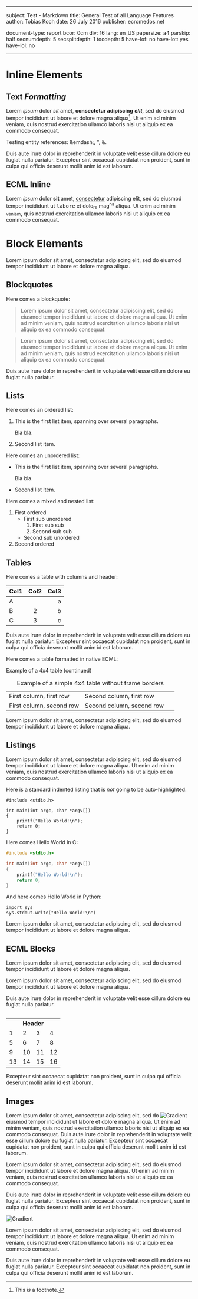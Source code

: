 -------------------------------------------------------------------------------

subject: Test - Markdown
title: General Test of all Language Features
author: Tobias Koch
date: 26 July 2016
publisher: ecromedos.net

document-type: report
bcor: 0cm
div: 16
lang: en_US
papersize: a4
parskip: half
secnumdepth: 5
secsplitdepth: 1
tocdepth: 5
have-lof: no
have-lot: yes
have-lol: no

-------------------------------------------------------------------------------

# Inline Elements

## Text *Formatting*

Lorem _ipsum_ dolor *sit* amet, **consectetur adipiscing** ***elit***, sed do
eiusmod tempor incididunt ut labore et dolore magna aliqua[^1]. Ut enim ad minim
veniam, quis nostrud exercitation ullamco laboris nisi ut aliquip ex ea commodo
consequat.

[^1]: This *is* a footnote.

Testing entity references: &emdash;, &quot;, &amp;.

Duis aute irure dolor in reprehenderit in voluptate velit esse cillum dolore eu
fugiat nulla pariatur. Excepteur sint occaecat cupidatat non proident, sunt in
culpa qui officia deserunt mollit anim id est laborum.

## ECML Inline

Lorem <i>ipsum</i> dolor <b>sit</b> amet, <u>consectetur</u> adipiscing elit,
sed do <color rgb="#ee7777">eiusmod</color> tempor incididunt ut <tt>labore</tt>
et dolo<sub>re</sub> mag<sup>na</sup> aliqua. <xx-small>Ut</xx-small> enim
<x-small>ad</x-small> minim <small>veniam</small>, quis <x-large>nostrud</x-large>
exercitation <xx-large>ullamco</xx-large> laboris nisi ut <medium>aliquip</medium>
ex <large>ea</large> commodo consequat.

# Block Elements

Lorem ipsum dolor sit amet, consectetur adipiscing elit, sed do eiusmod tempor
incididunt ut labore et dolore magna aliqua.

## Blockquotes

Here comes a blockquote:

> Lorem ipsum dolor sit amet, consectetur adipiscing elit, sed do eiusmod tempor
> incididunt ut labore et dolore magna aliqua. Ut enim ad minim veniam, quis
> nostrud exercitation ullamco laboris nisi ut aliquip ex ea commodo consequat.

> Lorem ipsum dolor sit amet, consectetur adipiscing elit, sed do eiusmod tempor
> incididunt ut labore et dolore magna aliqua. Ut enim ad minim veniam, quis
> nostrud exercitation ullamco laboris nisi ut aliquip ex ea commodo consequat.

Duis aute irure dolor in reprehenderit in voluptate velit esse cillum dolore eu
fugiat nulla pariatur.

## Lists

Here comes an ordered list:

1. This is the first list item, spanning over
   several paragraphs.

   Bla bla.

2. Second list item.

Here comes an unordered list:

* This is the first list item, spanning over
  several paragraphs.

  Bla bla.

* Second list item.

Here comes a mixed and nested list:

1. First ordered
   * First sub unordered
      1. First sub sub
      2. Second sub sub
   * Second sub unordered
2. Second ordered

## Tables

Here comes a table with columns and header:

| Col1 | Col2 | Col3 |
|:-----|:----:|-----:|
|  A   |      |   a  |
|  B   |  2   |   b  |
|  C   |  3   |   c  |

Duis aute irure dolor in reprehenderit in voluptate velit esse cillum dolore eu
fugiat nulla pariatur. Excepteur sint occaecat cupidatat non proident, sunt in
culpa qui officia deserunt mollit anim id est laborum.

Here comes a table formatted in <qq>native</qq> ECML:

<table print-width="100%" screen-width="600px"
    align="left" id="tbl:example_4x4">
    <caption>
        Example of a simple 4x4 table without frame borders
    </caption>
    <shortcaption>
        Example of a 4x4 table (continued)
    </shortcaption>
    <colgroup>
        <col width="45%"/>
        <col width="55%"/>
    </colgroup>
    <tr>
        <td>First column, first row  </td>
        <td>Second column, first row </td>
    </tr>
    <tr>
        <td>First column, second row </td>
        <td>Second column, second row</td>
    </tr>
</table>

Lorem ipsum dolor sit amet, consectetur adipiscing elit, sed do eiusmod tempor
incididunt ut labore et dolore magna aliqua.

## Listings

Lorem ipsum dolor sit amet, consectetur adipiscing elit, sed do eiusmod tempor
incididunt ut labore et dolore magna aliqua. Ut enim ad minim veniam, quis
nostrud exercitation ullamco laboris nisi ut aliquip ex ea commodo consequat.

Here is a standard indented listing that is *not* going to be auto-highlighted:

    #include <stdio.h>

    int main(int argc, char *argv[])
    {
        printf("Hello World!\n");
        return 0;
    }

Here comes <qq>Hello World</qq> in C:

```c
#include <stdio.h>

int main(int argc, char *argv[])
{
    printf("Hello World!\n");
    return 0;
}
```

And here comes <qq>Hello World</qq> in Python:

```python3
import sys
sys.stdout.write("Hello World!\n")
```

Lorem ipsum dolor sit amet, consectetur adipiscing elit, sed do eiusmod tempor
incididunt ut labore et dolore magna aliqua.

## ECML Blocks

Lorem ipsum dolor sit amet, consectetur adipiscing elit, sed do eiusmod tempor
incididunt ut labore et dolore magna aliqua.

<p>
Lorem ipsum dolor sit amet, consectetur adipiscing elit, sed do eiusmod tempor
incididunt ut labore et dolore magna aliqua.
</p>

Duis aute irure dolor in reprehenderit in voluptate velit esse cillum dolore eu
fugiat nulla pariatur.

<table print-width="100%" screen-width="600px"
    align="left" id="tbl:example_grid" frame="top,bottom"
    print-rulewidth="1pt" screen-rulewidth="1px" rulecolor="#000000">
    <colgroup>
        <col width="25%"/>
        <col width="25%"/>
        <col width="25%"/>
        <col width="25%"/>
    </colgroup>
    <th frame="rowsep">
        <td colspan="4"><b>Header</b></td>
    </th>
    <tr frame="colsep">
        <td frame="rowsep">1</td><td>2</td><td>3</td><td>4</td>
    </tr>
    <tr frame="colsep">
        <td>5</td><td frame="rowsep">6</td><td>7</td><td>8</td>
    </tr>
    <tr frame="rowsep,colsep">
        <td>9</td><td>10</td><td>11</td><td frame="rowsep">12</td>
    </tr>
    <tr>
        <td>13</td><td>14</td><td>15</td><td>16</td>
    </tr>
</table>

Excepteur sint occaecat cupidatat non proident, sunt in culpa qui officia
deserunt mollit anim id est laborum.

## Images

Lorem ipsum dolor sit amet, consectetur adipiscing elit, sed do
![Gradient](../docs/gradient.png) eiusmod tempor incididunt ut labore et dolore magna
aliqua. Ut enim ad minim veniam, quis nostrud exercitation ullamco laboris nisi ut
aliquip ex ea commodo consequat. Duis aute irure dolor in reprehenderit in voluptate
velit esse cillum dolore eu fugiat nulla pariatur. Excepteur sint occaecat cupidatat
non proident, sunt in culpa qui officia deserunt mollit anim id est laborum.

Lorem ipsum dolor sit amet, consectetur adipiscing elit, sed do
eiusmod tempor incididunt ut labore et dolore magna aliqua. Ut enim ad minim
veniam, quis nostrud exercitation ullamco laboris nisi ut aliquip ex ea commodo
consequat.

Duis aute irure dolor in reprehenderit in voluptate velit esse cillum dolore eu
fugiat nulla pariatur. Excepteur sint occaecat cupidatat non proident, sunt in
culpa qui officia deserunt mollit anim id est laborum.

![Gradient](../docs/gradient.png)

Lorem ipsum dolor sit amet, consectetur adipiscing elit, sed do
eiusmod tempor incididunt ut labore et dolore magna aliqua. Ut enim ad minim
veniam, quis nostrud exercitation ullamco laboris nisi ut aliquip ex ea commodo
consequat.

Duis aute irure dolor in reprehenderit in voluptate velit esse cillum dolore eu
fugiat nulla pariatur. Excepteur sint occaecat cupidatat non proident, sunt in
culpa qui officia deserunt mollit anim id est laborum.

